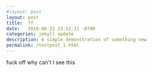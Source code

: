 ```yaml
---
#layout: post
layout: post
title:  ff
date:   2018-06-22 23:52:31 -0700
categories: jekyll update
description: A simple demonstration of something new
permalink: /testpost_1.html
---
```


fuck off why can't I see this
